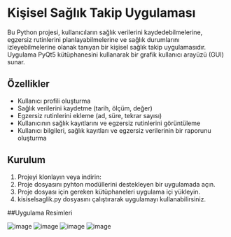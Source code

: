 # Kişisel Sağlık Takip Uygulaması

Bu Python projesi, kullanıcıların sağlık verilerini kaydedebilmelerine, egzersiz rutinlerini planlayabilmelerine ve sağlık durumlarını izleyebilmelerine olanak tanıyan bir kişisel sağlık takip uygulamasıdır. Uygulama PyQt5 kütüphanesini kullanarak bir grafik kullanıcı arayüzü (GUI) sunar.

## Özellikler

- Kullanıcı profili oluşturma
- Sağlık verilerini kaydetme (tarih, ölçüm, değer)
- Egzersiz rutinlerini ekleme (ad, süre, tekrar sayısı)
- Kullanıcının sağlık kayıtlarını ve egzersiz rutinlerini görüntüleme
- Kullanıcı bilgileri, sağlık kayıtları ve egzersiz verilerinin bir raporunu oluşturma

## Kurulum

1. Projeyi klonlayın veya indirin:
2. Proje dosyasını pyhton modüllerini destekleyen bir uygulamada açın.
3. Proje dosyası için gereken kütüphaneleri uygulama içi yükleyin.
4. kisiselsaglik.py dosyasını çalıştırarak uygulamayı kullanabilirsiniz.

##Uygulama Resimleri

![image](https://github.com/flydedit/pyqt5_projeleri/assets/95934599/f1c95ec6-a357-4560-bd6a-50c7fd779592)
![image](https://github.com/flydedit/pyqt5_projeleri/assets/95934599/45bb3804-f394-4ee5-83e6-85a010a13b52)
![image](https://github.com/flydedit/pyqt5_projeleri/assets/95934599/38083cdc-08a0-4301-8656-14dd7b74bbb9)
![image](https://github.com/flydedit/pyqt5_projeleri/assets/95934599/bffa39a7-9c40-420c-880b-b49f0d1808ef)






